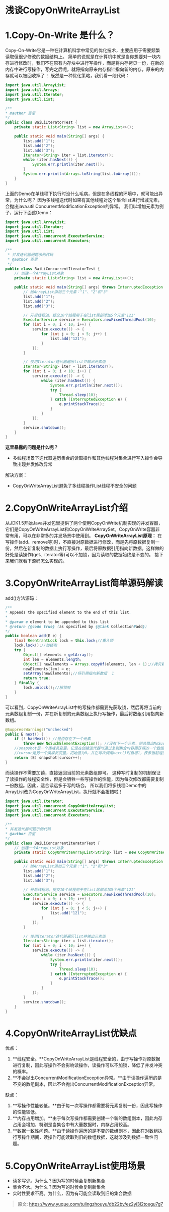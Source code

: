 # 浅谈CopyOnWriteArrayList


# 1.Copy-On-Write 是什么？
Copy-On-Write它是一种在计算机科学中常见的优化技术，主要应用于需要频繁读取但很少修改的数据结构上。
简单的说就是在计算机中就是当你想要对一块内存进行修改时，我们不在原有内存块中进行写操作，而是将内存拷贝一份，在新的内存中进行写操作，写完之后呢，就将指向原来内存指针指向新的内存，原来的内存就可以被回收掉了！
既然是一种优化策略，我们看一段代码：
```java
import java.util.ArrayList;
import java.util.Arrays;
import java.util.Iterator;
import java.util.List;

/**
* @author 百里
*/
public class BaiLiIteratorTest {
    private static List<String> list = new ArrayList<>();

    public static void main(String[] args) {
        list.add("1");
        list.add("2");
        list.add("3");
        Iterator<String> iter = list.iterator();
        while (iter.hasNext()) {
            System.err.println(iter.next());
        }
        System.err.println(Arrays.toString(list.toArray()));
    }
}
```
上面的Demo在单线程下执行时没什么毛病，但是在多线程的环境中，就可能出异常，为什么呢？
因为多线程迭代时如果有其他线程对这个集合list进行增减元素，会抛出java.util.ConcurrentModificationException的异常。
我们以增加元素为例子，运行下面这Demo：
```java
import java.util.ArrayList;
import java.util.Iterator;
import java.util.List;
import java.util.concurrent.ExecutorService;
import java.util.concurrent.Executors;

/**
 * 并发迭代器问题示例代码
 * @author 百里
 */
public class BaiLiConcurrentIteratorTest {
    // 创建一个ArrayList对象
    private static List<String> list = new ArrayList<>();

    public static void main(String[] args) throws InterruptedException {
        // 给ArrayList添加三个元素："1"、"2"和"3"
        list.add("1");
        list.add("2");
        list.add("3");

        // 开启线程池，提交10个线程用于在list尾部添加5个元素"121"
        ExecutorService service = Executors.newFixedThreadPool(10);
        for (int i = 0; i < 10; i++) {
            service.execute(() -> {
                for (int j = 0; j < 5; j++) {
                    list.add("121");
                }
            });
        }

        // 使用Iterator迭代器遍历list并输出元素值
        Iterator<String> iter = list.iterator();
        for (int i = 0; i < 10; i++) {
            service.execute(() -> {
                while (iter.hasNext()) {
                    System.err.println(iter.next());
                    try {
                        Thread.sleep(10);
                    } catch (InterruptedException e) {
                        e.printStackTrace();
                    }
                }
            });
        }
        service.shutdown();
    }
}
```
**这里暴露的问题是什么呢？**

- 多线程场景下迭代器遍历集合的读取操作和其他线程对集合进行写入操作会导致出现并发修改异常

解决方案：

- CopyOnWriteArrayList避免了多线程操作List线程不安全的问题

# 2.CopyOnWriteArrayList介绍
从JDK1.5开始Java并发包里提供了两个使用CopyOnWrite机制实现的并发容器，它们是CopyOnWriteArrayList和CopyOnWriteArraySet。CopyOnWrite容器非常有用，可以在非常多的并发场景中使用到。
**CopyOnWriteArrayList原理：**
在写操作(add、remove等)时，不直接对原数据进行修改，而是先将原数据复制一份，然后在新复制的数据上执行写操作，最后将原数据引用指向新数据。这样做的好处是读操作(get、iterator等)可以不加锁，因为读取的数据始终是不变的。
接下来我们就看下源码怎么实现的。

# 3.CopyOnWriteArrayList简单源码解读
add()方法源码：
```java
/**
* Appends the specified element to the end of this list.
*
* @param e element to be appended to this list
* @return {@code true} (as specified by {@link Collection#add})
*/
public boolean add(E e) {
    final ReentrantLock lock = this.lock;//重入锁
	lock.lock();//加锁啦
    try {
        Object[] elements = getArray();
        int len = elements.length;
        Object[] newElements = Arrays.copyOf(elements, len + 1);//拷贝新数组
        newElements[len] = e;
        setArray(newElements);//将引用指向新数组  1
        return true;
    } finally {
        lock.unlock();//解锁啦
    }
}
```
可以看到，CopyOnWriteArrayList中的写操作都需要先获取锁，然后再将当前的元素数组复制一份，并在新复制的元素数组上执行写操作，最后将数组引用指向新数组。
```java
@SuppressWarnings("unchecked")
public E next() {
    if (! hasNext()) //是否存在下一个元素
        throw new NoSuchElementException(); //没有下一个元素，则会抛出NoSuchElementException异常
    //snapshot是一个类成员变量，它是在创建迭代器时通过复制集合内容而获得的一个数组。
    //cursor是另一个类成员变量，初始值为0，并在每次调用next()时自增1，表示当前返回元素的位置。
    return (E) snapshot[cursor++];
}
```
而读操作不需要加锁，直接返回当前的元素数组即可。
这种写时复制的机制保证了读操作的线程安全性，但是会牺牲一些写操作的性能，因为每次修改都需要复制一份数组。因此，适合读远多于写的场合。
所以我们将多线程Demo中的ArrayList改为CopyOnWriteArrayList，执行就不会报错啦！
```java
import java.util.Iterator;
import java.util.concurrent.CopyOnWriteArrayList;
import java.util.concurrent.ExecutorService;
import java.util.concurrent.Executors;

/**
* 并发迭代器问题示例代码
* @author 百里
*/
public class BaiLiConcurrentIteratorTest {
    // 创建一个ArrayList对象
    private static CopyOnWriteArrayList<String> list = new CopyOnWriteArrayList<>();

    public static void main(String[] args) throws InterruptedException {
        // 给ArrayList添加三个元素："1"、"2"和"3"
        list.add("1");
        list.add("2");
        list.add("3");

        // 开启线程池，提交10个线程用于在list尾部添加5个元素"121"
        ExecutorService service = Executors.newFixedThreadPool(10);
        for (int i = 0; i < 10; i++) {
            service.execute(() -> {
                for (int j = 0; j < 5; j++) {
                    list.add("121");
                }
            });
        }

        // 使用Iterator迭代器遍历list并输出元素值
        Iterator<String> iter = list.iterator();
        for (int i = 0; i < 10; i++) {
            service.execute(() -> {
                while (iter.hasNext()) {
                    System.err.println(iter.next());
                    try {
                        Thread.sleep(10);
                    } catch (InterruptedException e) {
                        e.printStackTrace();
                    }
                }
            });
        }
        service.shutdown();
    }
}
```

# 4.CopyOnWriteArrayList优缺点
优点：

1. **线程安全。**CopyOnWriteArrayList是线程安全的，由于写操作对原数据进行复制，因此写操作不会影响读操作，读操作可以不加锁，降低了并发冲突的概率。
2. **不会抛出ConcurrentModificationException异常。**由于读操作遍历的是不变的数组副本，因此不会抛出ConcurrentModificationException异常。

缺点：

1. **写操作性能较低。**由于每一次写操作都需要将元素复制一份，因此写操作的性能较低。
2. **内存占用增加。**由于每次写操作都需要创建一个新的数组副本，因此内存占用会增加，特别是当集合中有大量数据时，内存占用较高。
3. **数据一致性问题。**由于读操作遍历的是不变的数组副本，因此在对数组执行写操作期间，读操作可能读取到旧的数组数据，这就涉及到数据一致性问题。

# 5.CopyOnWriteArrayList使用场景

- 读多写少。为什么？因为写的时候会复制新集合
- 集合不大。为什么？因为写的时候会复制新集合
- 实时性要求不高。为什么，因为有可能会读取到旧的集合数据


> 原文: <https://www.yuque.com/tulingzhouyu/db22bv/ez2yi3l2toegu7g7>